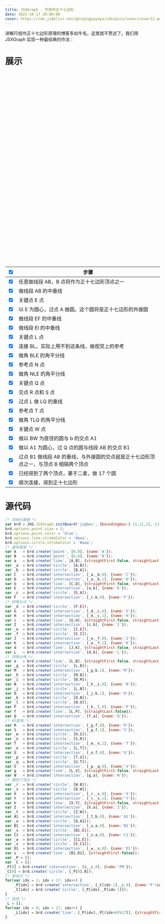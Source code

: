 ```yaml
---
title: JSXGraph - 尺规作正十七边形
date: 2021-10-17 20:00:00
cover: https://cdn.jsdelivr.net/gh/qingyayaya/cdn/pics/cover/cover12.png
---
```


<link rel="stylesheet" type="text/css" href="https://cdn.jsdelivr.net/npm/jsxgraph@1.3.2/distrib/jsxgraph.css"/>

<script type="text/javascript" src="https://cdn.jsdelivr.net/npm/jsxgraph@1.3.2/distrib/jsxgraphcore.js"></script>

<style type="text/css">
.jxgbox {
    width: 600px;
    height: 600px;
    margin-left: auto;
    margin-right: auto;
}
@media screen and (max-width: 500px) {
.jxgbox {
    width: 320px;
    height: 320px;
}
}
</style>

讲解尺规作正十七边形原理的博客多如牛毛，这里就不赘述了。我们用 JSXGraph 实现一种最经典的作法：

# 展示

<div id="jxgbox" class="jxgbox"></div>

<br />

| <input type="checkbox" checked="checked" onclick="AllChecked(this)"/> | 步骤                                                         |
| :----------------------------------------------------------: | ------------------------------------------------------------ |
| <input type="checkbox" class="mycheckbox" checked="checked" onclick="LineABVisible(this)"/> | 任意做线段 AB，B 点将作为正十七边形顶点之一                  |
| <input type="checkbox" class="mycheckbox" checked="checked" onclick="Line1Visible(this)"/> | 做线段 AB 的中垂线                                           |
| <input type="checkbox" class="mycheckbox" checked="checked" onclick="PointEVisible(this)"/> | 关键点 E 点                                                  |
| <input type="checkbox" class="mycheckbox" checked="checked" onclick="CircumCircleVisible(this)"/> | 以 E 为圆心，过点 A 做圆。这个圆将是正十七边形的外接圆       |
| <input type="checkbox" class="mycheckbox" checked="checked" onclick="Line2Visible(this)"/> | 做线段 EF 的中垂线                                           |
| <input type="checkbox" class="mycheckbox" checked="checked" onclick="Line3Visible(this)"/> | 做线段 EI 的中垂线                                           |
| <input type="checkbox" class="mycheckbox" checked="checked" onclick="PointLVisible(this)"/> | 关键点 L 点                                                  |
| <input type="checkbox" class="mycheckbox" checked="checked" onclick="LineBLVisible(this)"/> | 连接 BL，实际上用不到这条线，做视觉上的参考                  |
| <input type="checkbox" class="mycheckbox" checked="checked" onclick="Angle1Visible(this)"/> | 做角 BLE 的角平分线                                          |
| <input type="checkbox" class="mycheckbox" checked="checked" onclick="PointNVisible(this)"/> | 参考点 N 点                                                  |
| <input type="checkbox" class="mycheckbox" checked="checked" onclick="Angle2Visible(this)"/> | 做角 NLE 的角平分线                                          |
| <input type="checkbox" class="mycheckbox" checked="checked" onclick="PointQVisible(this)"/> | 关键点 Q 点                                                  |
| <input type="checkbox" class="mycheckbox" checked="checked" onclick="PointRSVisible(this)"/> | 交点 R 点和 S 点                                             |
| <input type="checkbox" class="mycheckbox" checked="checked" onclick="Line4Visible(this)"/> | 过点 L 做 LQ 的垂线                                          |
| <input type="checkbox" class="mycheckbox" checked="checked" onclick="PointTVisible(this)"/> | 参考点 T 点                                                  |
| <input type="checkbox" class="mycheckbox" checked="checked" onclick="Angle3Visible(this)"/> | 做角 TLQ 的角平分线                                          |
| <input type="checkbox" class="mycheckbox" checked="checked" onclick="PointWVisible(this)"/> | 关键点 W 点                                                  |
| <input type="checkbox" class="mycheckbox" checked="checked" onclick="Line5Visible(this)"/> | 做以 BW 为直径的圆与 b 的交点 A1                             |
| <input type="checkbox" class="mycheckbox" checked="checked" onclick="TempCircleVisible(this)"/> | 做以 A1 为圆心，过 Q 点的圆与线段 AB 的交点 B1               |
| <input type="checkbox" class="mycheckbox" checked="checked" onclick="Line6Visible(this)"/> | 过点 B1 做线段 AB 的垂线，与外接圆的交点就是正十七边形顶点之一，与顶点 B 相隔两个顶点 |
| <input type="checkbox" class="mycheckbox" checked="checked" onclick="Circle17Visible(this)"/> | 已经得到了两个顶点，基于二者，做 17 个圆                     |
| <input type="checkbox" class="mycheckbox" checked="checked" onclick="Poly17Visible(this)"/> | 顺次连接，得到正十七边形                                     |




<script type="text/javascript">
    var brd = JXG.JSXGraph.initBoard('jxgbox', {boundingbox:[-11,11,13,-13], axis:false, grid:false, keepaspectratio: true, showCopyright:false});
    /* 设置属性 */
    brd.options.point.size = 2;
    brd.options.point.color = 'blue';
    brd.options.line.strokeColor = '#aaa';
    brd.options.circle.strokeColor = '#aaa';
    /* 基本框架 */
    var A   = brd.create('point', [0,0], {name:'A'});
    var B   = brd.create('point', [6,0], {name:'B'});
    var a   = brd.create('line', [A,B], {straightFirst:false, straightLast:false});
    var _a  = brd.create('circle', [A,B]);
    var _b  = brd.create('circle', [B,A]);
    var C   = brd.create('intersection', [_a,_b,0], {name:'C'});
    var D   = brd.create('intersection', [_a,_b,1], {name:'D'});
    var b   = brd.create('line', [C,D], {straightFirst:false, straightLast:false});
    var E   = brd.create('intersection', [a,b], {name:'E'});
    var _c  = brd.create('circle', [E,A]);
    var F   = brd.create('intersection', [_c,b,0], {name:'F'});
    /* 四等分点 */
    var _d  = brd.create('circle', [F,E]);
    var G   = brd.create('intersection', [_d,_c,0], {name:'G'});
    var H   = brd.create('intersection', [_d,_c,1], {name:'H'});
    var c   = brd.create('line', [G,H], {straightFirst:false, straightLast:false});
    var I   = brd.create('intersection', [c,b], {name:'I'});
    var _e  = brd.create('circle', [I,E]);
    var _f  = brd.create('circle', [E,I]);
    var J   = brd.create('intersection', [_e,_f,0], {name:'J'});
    var K   = brd.create('intersection', [_e,_f,1], {name:'K'});
    var d   = brd.create('line', [J,K], {straightFirst:false, straightLast:false});
    var L   = brd.create('intersection', [d,b], {name:'L'});
    /* 四等分角 */
    var e   = brd.create('line', [L,B], {straightFirst:false, straightLast:false}); // 实际上用不到这条线
    var _g  = brd.create('circle', [L,B]);
    var M   = brd.create('intersection', [_g,b,1], {name:'M'});
    var _h  = brd.create('circle', [M,B]);
    var _i  = brd.create('circle', [B,M]);
    var N   = brd.create('intersection', [_h,_i,0], {name:'N'});
    var _j  = brd.create('circle', [L,N]);
    var O   = brd.create('intersection', [_j,b,1], {name:'O'});
    var _k  = brd.create('circle', [O,N]);
    var _l  = brd.create('circle', [N,O]);
    var P   = brd.create('intersection', [_k,_l,0], {name:'P'});
    var f   = brd.create('line', [L,P], {straightLast:false});
    var Q   = brd.create('intersection', [f,a], {name:'Q'});
    /* 45度角 */
    var R   = brd.create('intersection', [_g,f,0], {name:'R'});
    var S   = brd.create('intersection', [_g,f,1], {name:'S'});
    var _m  = brd.create('circle', [R,S]);
    var _n  = brd.create('circle', [S,R]);
    var T   = brd.create('intersection', [_m,_n,1], {name:'T'});
    var _o  = brd.create('circle', [L,T]);
    var U   = brd.create('intersection', [_o,f,0], {name:'U'});
    var _p  = brd.create('circle', [T,U]);
    var _q  = brd.create('circle', [U,T]);
    var V   = brd.create('intersection', [_p,_q,0], {name:'V'});
    var g   = brd.create('line', [L,V], {straightFirst:false, straightLast:false});
    var W   = brd.create('intersection', [g,a], {name:'W'});
    /* 第四个点 */
    var _r  = brd.create('circle', [W,B]);
    var _s  = brd.create('circle', [B,W]);
    var X   = brd.create('intersection', [_r,_s,0], {name:'X'});
    var Y   = brd.create('intersection', [_r,_s,1], {name:'Y'});
    var h   = brd.create('line', [X,Y], {straightFirst:false, straightLast:false});
    var Z   = brd.create('intersection', [h,a], {name:'Z'});
    var _t  = brd.create('circle', [Z,W]);
    var A1  = brd.create('intersection', [_t,b,0], {name:'A1'});
    var _u  = brd.create('circle', [Q,A1]);
    var B1  = brd.create('intersection', [_u,a,0], {name:'B1'});
    var _v  = brd.create('circle', [B1,E]);
    var C1  = brd.create('intersection', [_v,a,0], {name:'C1'});
    var _w  = brd.create('circle', [C1,E]);
    var _x  = brd.create('circle', [E,C1]);
    var D1  = brd.create('intersection', [_w,_x,0], {name:'D1'});
    var i   = brd.create('line', [B1,D1], {straightFirst:false});
    var _P = [];
    var _C = [];
    _P[0] = brd.create('intersection', [i,_c,0], {name:'P0'});
    _C[0] = brd.create('circle', [_P[0],B]);
    /* 其他点 */
    for(var idx = 1; idx < 17; idx++) {
        _P[idx] = brd.create('intersection', [_C[idx-1],_c,0], {name:'P'+idx});
        _C[idx] = brd.create('circle', [_P[idx],_P[idx-1]]);
    }
    /* 连线 */
    _L = [];
    for(var idx = 0; idx < 17; idx++) {
        _L[idx] = brd.create('line', [_P[idx],_P[(idx+6)%17]], {straightFirst:false, straightLast:false});
    }
    // 所有线
    function AllChecked(evt) {
        Visible([A,B,C,D,E,F,G,H,I,J,K,L,M,N,O,P,Q,R,S,T,U,V,W,X,Y,Z,A1,B1,C1,D1] , evt.checked );
        Visible([a,b,c,d,e,f,g,h,i] , evt.checked );
        Visible([_a,_b,_c,_d,_e,_f,_g,_h,_i,_j,_k,_l,_m,_n,_o,_p,_q,_r,_s,_t,_u,_v,_w,_x] , evt.checked );
        Visible(_C , evt.checked );
        Visible(_P , evt.checked );
        Visible(_L , evt.checked );
        $('.mycheckbox').each( function () {
            $(this).prop("checked", evt.checked);
        });
    }
    // 线段AB
    function LineABVisible(evt) {
        Visible( [A,B,a] , evt.checked );
    }
    // 1号中垂线
    function Line1Visible(evt) {
        Visible( [_a,_b,C,D] , evt.checked );
    }
    // 关键点E点
    function PointEVisible(evt) {
        Visible( [b,E] , evt.checked );
    }
    // 外接圆
    function CircumCircleVisible(evt) {
        Visible([_c,F] , evt.checked );
    }
    // 2号中垂线
    function Line2Visible(evt) {
        Visible( [_d,G,H,c,I] , evt.checked );
    }
    // 3号中垂线
    function Line3Visible(evt) {
        Visible( [_e,_f,J,K,d] , evt.checked );
    }
    // 关键点L点
    function PointLVisible(evt) {
        Visible( [L] , evt.checked );
    }
    // 线段BL
    function LineBLVisible(evt) {
        Visible( [e] , evt.checked );
    }
    // 1号角平分线
    function Angle1Visible(evt) {
        Visible( [_g,M,_h,_i] , evt.checked );
    }
    // 参考点N点
    function PointNVisible(evt) {
        Visible( [N] , evt.checked );
    }
    // 2号角平分线
    function Angle2Visible(evt) {
        Visible( [_j,O,_k,_l,P,f] , evt.checked );
    }
    // 关键点Q点
    function PointQVisible(evt) {
        Visible( [Q] , evt.checked );
    }
    // 关键点R点、S点
    function PointRSVisible(evt) {
        Visible( [R,S] , evt.checked );
    }
    // 4号中垂线
    function Line4Visible(evt) {
        Visible( [_m,_n] , evt.checked );
    }
    // 参考点T点
    function PointTVisible(evt) {
        Visible( [T] , evt.checked );
    }
    // 3号角平分线
    function Angle3Visible(evt) {
        Visible( [_o,U,_p,_q,g,V] , evt.checked );
    }
    // 关键点W点
    function PointWVisible(evt) {
        Visible( [W] , evt.checked );
    }
    // 5号中垂线
    function Line5Visible(evt) {
        Visible( [_r,_s,X,Y,h,Z,_t,A1] , evt.checked );
    }
    // 做圆
    function TempCircleVisible(evt) {
        Visible( [_u,B1] , evt.checked );
    }
    // 6号中垂线
    function Line6Visible(evt) {
        Visible( [_v,C1,_w,_x,D1,i] , evt.checked );
    }
    // 17个圆弧
    function Circle17Visible(evt) {
        Visible(_P , evt.checked );
        Visible(_C , evt.checked );
    }
    // 正17边形
    function Poly17Visible(evt) {
        Visible(_L , evt.checked );
    }
    // 是否可见
    function Visible( element, flag ) {
        if (flag) {
            Show( element );
        } else {
            Hide( element );
        }
    }
    // 隐藏元素
    function Hide( element ) {
        for(var idx = 0; idx < element.length; idx++) {
           element[idx].hideElement();
        }
    }
    // 显示元素
    function Show( element ) {
        for(var idx = 0; idx < element.length; idx++) {
           element[idx].showElement();
        }
    }
</script>
# 源代码


```javascript
/* 初始化画板 */
var brd = JXG.JSXGraph.initBoard('jxgbox', {boundingbox:[-11,11,13,-13], axis:false, grid:false, keepaspectratio: true, showCopyright:false});
brd.options.point.size = 2;
brd.options.point.color = 'blue';
brd.options.line.strokeColor = '#aaa';
brd.options.circle.strokeColor = '#aaa';
/* 基本框架 */
var A   = brd.create('point', [0,0], {name:'A'});
var B   = brd.create('point', [6,0], {name:'B'});
var a   = brd.create('line', [A,B], {straightFirst:false, straightLast:false});
var _a  = brd.create('circle', [A,B]);
var _b  = brd.create('circle', [B,A]);
var C   = brd.create('intersection', [_a,_b,0], {name:'C'});
var D   = brd.create('intersection', [_a,_b,1], {name:'D'});
var b   = brd.create('line', [C,D], {straightFirst:false, straightLast:false});
var E   = brd.create('intersection', [a,b], {name:'E'});
var _c  = brd.create('circle', [E,A]);
var F   = brd.create('intersection', [_c,b,0], {name:'F'});
/* 四等分点 */
var _d  = brd.create('circle', [F,E]);
var G   = brd.create('intersection', [_d,_c,0], {name:'G'});
var H   = brd.create('intersection', [_d,_c,1], {name:'H'});
var c   = brd.create('line', [G,H], {straightFirst:false, straightLast:false});
var I   = brd.create('intersection', [c,b], {name:'I'});
var _e  = brd.create('circle', [I,E]);
var _f  = brd.create('circle', [E,I]);
var J   = brd.create('intersection', [_e,_f,0], {name:'J'});
var K   = brd.create('intersection', [_e,_f,1], {name:'K'});
var d   = brd.create('line', [J,K], {straightFirst:false, straightLast:false});
var L   = brd.create('intersection', [d,b], {name:'L'});
/* 四等分角 */
var e   = brd.create('line', [L,B], {straightFirst:false, straightLast:false}); // 实际上用不到这条线
var _g  = brd.create('circle', [L,B]);
var M   = brd.create('intersection', [_g,b,1], {name:'M'});
var _h  = brd.create('circle', [M,B]);
var _i  = brd.create('circle', [B,M]);
var N   = brd.create('intersection', [_h,_i,0], {name:'N'});
var _j  = brd.create('circle', [L,N]);
var O   = brd.create('intersection', [_j,b,1], {name:'O'});
var _k  = brd.create('circle', [O,N]);
var _l  = brd.create('circle', [N,O]);
var P   = brd.create('intersection', [_k,_l,0], {name:'P'});
var f   = brd.create('line', [L,P], {straightLast:false});
var Q   = brd.create('intersection', [f,a], {name:'Q'});
/* 45度角 */
var R   = brd.create('intersection', [_g,f,0], {name:'R'});
var S   = brd.create('intersection', [_g,f,1], {name:'S'});
var _m  = brd.create('circle', [R,S]);
var _n  = brd.create('circle', [S,R]);
var T   = brd.create('intersection', [_m,_n,1], {name:'T'});
var _o  = brd.create('circle', [L,T]);
var U   = brd.create('intersection', [_o,f,0], {name:'U'});
var _p  = brd.create('circle', [T,U]);
var _q  = brd.create('circle', [U,T]);
var V   = brd.create('intersection', [_p,_q,0], {name:'V'});
var g   = brd.create('line', [L,V], {straightFirst:false, straightLast:false});
var W   = brd.create('intersection', [g,a], {name:'W'});
/* 第四个顶点 */
var _r  = brd.create('circle', [W,B]);
var _s  = brd.create('circle', [B,W]);
var X   = brd.create('intersection', [_r,_s,0], {name:'X'});
var Y   = brd.create('intersection', [_r,_s,1], {name:'Y'});
var h   = brd.create('line', [X,Y], {straightFirst:false, straightLast:false});
var Z   = brd.create('intersection', [h,a], {name:'Z'});
var _t  = brd.create('circle', [Z,W]);
var A1  = brd.create('intersection', [_t,b,0], {name:'A1'});
var _u  = brd.create('circle', [Q,A1]);
var B1  = brd.create('intersection', [_u,a,0], {name:'B1'});
var _v  = brd.create('circle', [B1,E]);
var C1  = brd.create('intersection', [_v,a,0], {name:'C1'});
var _w  = brd.create('circle', [C1,E]);
var _x  = brd.create('circle', [E,C1]);
var D1  = brd.create('intersection', [_w,_x,0], {name:'D1'});
var i   = brd.create('line', [B1,D1], {straightFirst:false});
var _P = [];
var _C = [];
_P[0] = brd.create('intersection', [i,_c,0], {name:'P0'});
_C[0] = brd.create('circle', [_P[0],B]);
/* 其他点 */
for(var idx = 1; idx < 17; idx++) {
    _P[idx] = brd.create('intersection', [_C[idx-1],_c,0], {name:'P'+idx});
    _C[idx] = brd.create('circle', [_P[idx],_P[idx-1]]);
}
/* 连线 */
_L = [];
for(var idx = 0; idx < 17; idx++) {
    _L[idx] = brd.create('line', [_P[idx],_P[(idx+6)%17]], {straightFirst:false, straightLast:false});
}
```